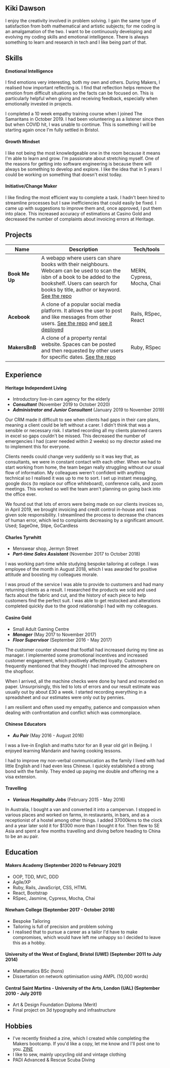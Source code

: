 ## Kiki Dawson

I enjoy the creativity involved in problem solving. I gain the same type of satisfaction from both mathematical and artistic subjects; for me coding is an amalgamation of the two. I want to be continuously developing and evolving my coding skills and emotional intelligence. There is always something to learn and research in tech and I like being part of that.

## Skills

#### Emotional Intelligence

I find emotions very interesting, both my own and others. During Makers, I realised how important reflecting is. I find that reflection helps remove the emotion from difficult situations so the facts can be focused on. This is particularly helpful when giving and receiving feedback, especially when emotionally invested in projects.

I completed a 10 week empathy training course when I joined The Samaritans in October 2019. I had been volunteering as a listener since then but when COVID hit, I was unable to continue. This is something I will be starting again once I'm fully settled in Bristol. 

#### Growth Mindset

I like not being the most knowledgeable one in the room because it means I'm able to learn and grow. I'm passionate about stretching myself. One of the reasons for getting into software engineering is because there will always be something to develop and explore. I like the idea that in 5 years I could be working on something that doesn't exist today.

#### Initiative/Change Maker

I like finding the most efficient way to complete a task. I hadn't been hired to streamline processes but I saw inefficiencies that could easily be fixed. I came up with suggestions to improve them and, once approved, I put them into place. This increased accuracy of estimations at Casino Gold and decreased the number of complaints about invoicing errors at Heritage.

## Projects

| Name                         | Description       | Tech/tools        |
| ---------------------------- | ----------------- | ----------------- |
| **Book Me Up**            | A webapp where users can share books with their neighbours. Webcam can be used to scan the isbn of a book to be added to the bookshelf. Users can search for books by title, author or keyword. [See the repo](https://github.com/argy-bargy/book_swap) | MERN, Cypress, Mocha, Chai |
| **Acebook** | A clone of a popular social media platform. It allows the user to post and like messages from other users. [See the repo](https://github.com/Will-Helliwell/acebook-on-the-rails) and [see it deployed](https://acebook-on-the-rails.herokuapp.com/) | Rails, RSpec, React             |
| **MakersBnB** | A clone of a property rental website. Spaces can be posted and then requested by other users for specific dates. [See the repo](https://github.com/chrismabdo/makersbnb)| Ruby, RSpec             |

## Experience

#### Heritage Independent Living
- Introductory live-in care agency for the elderly
- ***Consultant*** (November 2019 to October 2020)
- ***Administrator and Junior Consultant*** (January 2019 to November 2019)

Our CRM made it difficult to see when clients had gaps in their care plans, meaning a client could be left without a carer. I didn't think that was a sensible or necessary risk. I started recording all my clients planned carers in excel so gaps couldn't be missed. This decreased the number of emergencies I had (carer needed within 2 weeks) so my director asked me to implement this for everyone.

Clients needs could change very suddenly so it was key that, as consultants, we were in constant contact with each other. When we had to start working from home, the team began really struggling without our usual flow of information. My colleagues weren't confident with anything technical so I realised it was up to me to sort. I set up instant messaging, google docs (to replace our office whiteboard), conference calls, and zoom meetings. This worked so well the team aren't planning on going back into the office ever.

We found out that lots of errors were being made on our clients invoices so, in April 2019, we brought invoicing and credit control in-house and I was given sole responsibility. I streamlined the process to decrease the chances of human error, which led to complaints decreasing by a significant amount. Used; SageOne, Stipe, GoCardless

#### Charles Tyrwhitt
- Menswear shop, Jermyn Street
- ***Part-time Sales Assistant*** (November 2017 to October 2018)

I was working part-time while studying bespoke tailoring at college. I was employee of the month in August 2018, which I was awarded for positive attitude and boosting my colleagues morale.

I was proud of the service I was able to provide to customers and had many returning clients as a result. I researched the products we sold and used facts about the fabric and cut, and the history of each piece to help customers find the perfect suit. I was able to get restocked and alterations completed quickly due to the good relationship I had with my colleagues.

#### Casino Gold
- Small Adult Gaming Centre
- ***Manager*** (May 2017 to November 2017)
- ***Floor Supervisor*** (September 2016 - May 2017)

The customer counter showed that footfall had increased during my time as manager. I implemented some promotional incentives and increased customer engagement, which positively affected loyalty. Customers frequently mentioned that they thought I had improved the atmosphere on the shopfloor.

When I arrived, all the machine checks were done by hand and recorded on paper. Unsurprisingly, this led to lots of errors and our result estimate was usually out by about £30 a week. I started recording everything in a spreadsheet and our estimates were only out by pennies.

I am resilient and often used my empathy, patience and compassion when dealing with confrontation and conflict which was commonplace.

#### Chinese Educators
- ***Au Pair*** (May 2016 - August 2016)

I was a live-in English and maths tutor for an 8 year old girl in Beijing. I enjoyed learning Mandarin and having cooking lessons.

I had to improve my non-verbal communication as the family I lived with had little English and I had even less Chinese. I quickly established a strong bond with the family. They ended up paying me double and offering me a visa extension.

#### Travelling
- ***Various Hospitality Jobs*** (February 2015 - May 2016)

In Australia, I bought a van and converted it into a campervan. I stopped in various places and worked on farms, in restaurants, in bars, and as a receptionist of a hostel among other things. I added 37000kms to the clock and a year later sold it for $1300 more than I bought it for. Then flew to SE Asia and spent a few months travelling and diving before heading to China to be an au pair.

## Education

#### Makers Academy (September 2020 to February 2021)

- OOP, TDD, MVC, DDD
- Agile/XP
- Ruby, Rails, JavaScript, CSS, HTML
- React, Bootstrap
- RSpec, Jasmine, Cypress, Mocha, Chai

#### Newham College (September 2017 - October 2018)

- Bespoke Tailoring
- Tailoring is full of precision and problem solving
- I realised that to pursue a career as a tailor I'd have to make compromises, which would have left me unhappy so I decided to leave this as a hobby.

#### University of the West of England, Bristol (UWE) (September 2011 to July 2014)

- Mathematics BSc (hons)
- Dissertation on network optimisation using AMPL (10,000 words)

#### Central Saint Martins - University of the Arts, London (UAL) (September 2010 - July 2011)

- Art & Design Foundation Diploma (Merit)
- Final project on 3d typography and infrastructure

## Hobbies

- I've recently finished a zine, which I created while completing the Makers bootcamp. If you'd like a copy, let me know and I'll post one to you. [ZINE](https://www.buymeacoffee.com/kikidaw)
- I like to sew, mainly upcycling old and vintage clothing
- PADI Advanced & Rescue Scuba Diving

